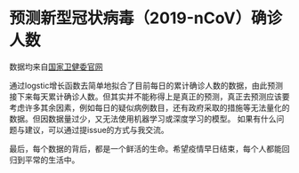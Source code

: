 # 预测新型冠状病毒（2019-nCoV）确诊人数
数据均来自[国家卫健委官网](http://www.nhc.gov.cn/xcs/yqtb/list_gzbd.shtml/ "With a Title")

通过logstic增长函数去简单地拟合了目前每日的累计确诊人数的数据，由此预测接下来每天累计确诊人数。但其实并不能称得上是真正的预测，真正去预测应该要考虑许多其余因素，例如每日的疑似病例数目，还有政府采取的措施等无法量化的数据。但因数据量过少，又无法使用机器学习或深度学习的模型。
如果有什么问题与建议，可以通过提issue的方式与我交流。

最后，每个数据的背后，都是一个鲜活的生命。希望疫情早日结束，每个人都能回归到平常的生活中。